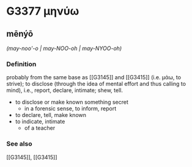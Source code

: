 # G3377 μηνύω

## mēnýō

_(may-noo'-o | may-NOO-oh | may-NYOO-oh)_

### Definition

probably from the same base as [[G3145]] and [[G3415]] (i.e. μάω, to strive); to disclose (through the idea of mental effort and thus calling to mind), i.e., report, declare, intimate; shew, tell.

- to disclose or make known something secret
  - in a forensic sense, to inform, report
- to declare, tell, make known
- to indicate, intimate
  - of a teacher

### See also

[[G3145]], [[G3415]]

